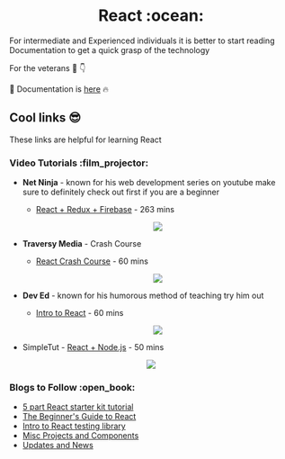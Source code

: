 <h1 align="center"><b> React :ocean:</b></h1>

For intermediate and Experienced individuals it is better to start reading Documentation to get a quick grasp of the technology 

For the veterans :bearded_person: 	:point_down:

📃 Documentation is [here](https://reactjs.org/docs/getting-started.html) :fire:

<ins><h2> Cool links :sunglasses: </h2></ins>
These links are helpful for learning React

<h3>Video Tutorials :film_projector: </h3>

* **Net Ninja** - known for his web development series on youtube make sure to definitely check out first if you are a beginner
  * [React + Redux + Firebase](https://www.youtube.com/watch?v=Oi4v5uxTY5o&list=PL4cUxeGkcC9iWstfXntcj8f-dFZ4UtlN3) - 263 mins
  
  <p align="center"><img src="misc_images/netNinja.png"></p>

* **Traversy Media** - Crash Course
  * [React Crash Course](https://www.youtube.com/watch?v=sBws8MSXN7A) - 60 mins
  
  <p align="center"><img src="misc_images/TraversyMedia.png"></p>

* **Dev Ed** - known for his humorous method of teaching try him out
  * [Intro to React](https://www.youtube.com/watch?v=dGcsHMXbSOA) - 60 mins
  <p align="center"><img src="misc_images/DevEd.png"></p>  
* SimpleTut - [React + Node.js](https://www.youtue.com/watch?v=nusgoj74a3Y) - 50 mins
 <p align="center"><img src="misc_images/simpleTut.png"></p>


<h3><b>Blogs to Follow :open_book:</b> </h3>

* [5 part React starter kit tutorial](https://blog.glitch.com/post/react-starter-kit)
* [The Beginner's Guide to React](https://egghead.io/courses/the-beginner-s-guide-to-react)
* [Intro to React testing library](https://kentcdodds.com/blog/introducing-the-react-testing-library)
* [Misc Projects and Components](https://overreacted.io/)
* [Updates and News](https://dev.to/)